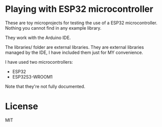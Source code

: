 # Playing with ESP32 microcontroller

These are toy microprojects for testing the use of a ESP32 microcontroller.
Nothing you cannot find in any example library.

They work with the Arduino IDE.

The libraries/ folder are external libraries. They are external libraries managed by the IDE, I have included them just for MY convenience. 

I have used two microcontrollers:
* ESP32
* ESP32S3-WROOM1

Note that they're not fully documented. 

# License

MIT
